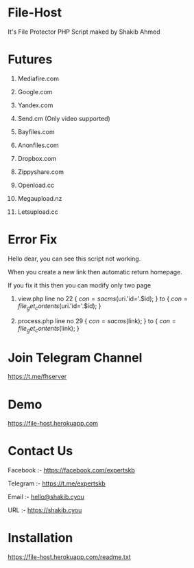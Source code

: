 # File-Host

It's File Protector PHP Script maked by Shakib Ahmed

# Futures

1. Mediafire.com

2. Google.com

3. Yandex.com

4. Send.cm (Only video supported)

5. Bayfiles.com

6. Anonfiles.com
 
7. Dropbox.com

8. Zippyshare.com

9. Openload.cc

10. Megaupload.nz

11. Letsupload.cc


# Error Fix

Hello dear, you can see this script not working.

When you create a new link then automatic return homepage.

If you fix it this then you can modify only two page

1. view.php line no 22 { $con = sacms($uri.'id='.$id); } to { $con = file_get_contents($uri.'id='.$id); }

2. process.php  line no 29 { $con = sacms($link); } to { $con = file_get_contents($link); }

# Join Telegram Channel

https://t.me/fhserver

# Demo

https://file-host.herokuapp.com

# Contact Us

Facebook :- https://facebook.com/expertskb

Telegram :- https://t.me/expertskb

Email :- hello@shakib.cyou

URL :- https://shakib.cyou


# Installation

https://file-host.herokuapp.com/readme.txt
